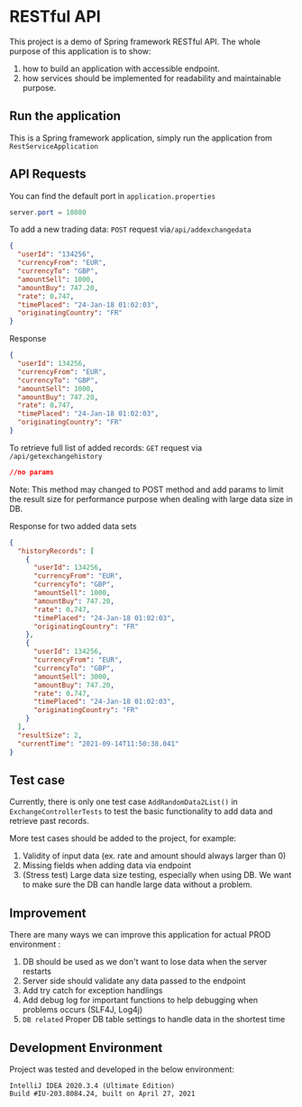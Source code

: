 # RESTful API

This project is a demo of Spring framework RESTful API. The whole purpose of this application is to show:
1. how to build an application with accessible endpoint.
2. how services should be implemented for readability and maintainable purpose.

## Run the application

This is a Spring framework application, simply run the application from ```RestServiceApplication```

## API Requests
You can find the default port in ```application.properties```
```java
server.port = 18080
```
To add a new trading data: ```POST``` request via```/api/addexchangedata```
```json
{
  "userId": "134256",
  "currencyFrom": "EUR",
  "currencyTo": "GBP",
  "amountSell": 1000,
  "amountBuy": 747.20,
  "rate": 0.747,
  "timePlaced": "24-Jan-18 01:02:03",
  "originatingCountry": "FR"
}
```

Response
```json
{
  "userId": 134256,
  "currencyFrom": "EUR",
  "currencyTo": "GBP",
  "amountSell": 1000,
  "amountBuy": 747.20,
  "rate": 0.747,
  "timePlaced": "24-Jan-18 01:02:03",
  "originatingCountry": "FR"
}
```

To retrieve full list of added records: ```GET``` request via ```/api/getexchangehistory```

```json
//no params
```
Note: This method may changed to POST method and add params to limit the result size for performance purpose when dealing with large data size in DB.

Response for two added data sets
```json
{
  "historyRecords": [
    {
      "userId": 134256,
      "currencyFrom": "EUR",
      "currencyTo": "GBP",
      "amountSell": 1000,
      "amountBuy": 747.20,
      "rate": 0.747,
      "timePlaced": "24-Jan-18 01:02:03",
      "originatingCountry": "FR"
    },
    {
      "userId": 134256,
      "currencyFrom": "EUR",
      "currencyTo": "GBP",
      "amountSell": 3000,
      "amountBuy": 747.20,
      "rate": 0.747,
      "timePlaced": "24-Jan-18 01:02:03",
      "originatingCountry": "FR"
    }
  ],
  "resultSize": 2,
  "currentTime": "2021-09-14T11:50:38.041"
}
```

## Test case
Currently, there is only one test case
```AddRandomData2List()``` in ```ExchangeControllerTests``` to test the basic functionality to add data and retrieve past records.

More test cases should be added to the project, for example:
1. Validity of input data (ex. rate and amount should always larger than 0)
2. Missing fields when adding data via endpoint
3. (Stress test) Large data size testing, especially when using DB. We want to make sure the DB can handle large data without a problem.

## Improvement
There are many ways we can improve this application for actual PROD environment :
1. DB should be used as we don't want to lose data when the server restarts
2. Server side should validate any data passed to the endpoint
3. Add try catch for exception handlings
4. Add debug log for important functions to help debugging when problems occurs  (SLF4J, Log4j)
5. ```DB related``` Proper DB table settings to handle data in the shortest time

## Development Environment
Project was tested and developed in the below environment:
```
IntelliJ IDEA 2020.3.4 (Ultimate Edition)
Build #IU-203.8084.24, built on April 27, 2021
```